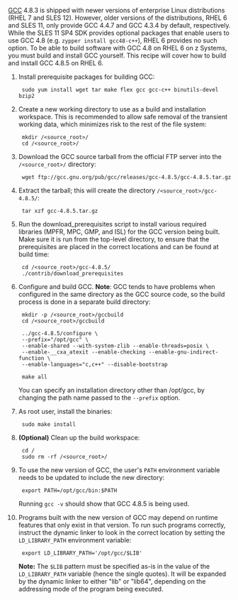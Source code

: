 [GCC](https://gcc.gnu.org/) 4.8.3 is shipped with newer versions of enterprise Linux distributions (RHEL 7 and SLES 12). However, older versions of the distributions, RHEL 6 and SLES 11, only provide GCC 4.4.7 and GCC 4.3.4 by default, respectively. While the SLES 11 SP4 SDK provides optional packages that enable users to use GCC 4.8 (e.g. `zypper install gcc48-c++`), RHEL 6 provides no such option. To be able to build software with GCC 4.8 on RHEL 6 on z Systems, you must build and install GCC yourself. This recipe will cover how to build and install GCC 4.8.5 on RHEL 6.

1. Install prerequisite packages for building GCC:

        sudo yum install wget tar make flex gcc gcc-c++ binutils-devel bzip2

1. Create a new working directory to use as a build and installation workspace. This is recommended to allow safe removal of the transient working data, which minimizes risk to the rest of the file system:

        mkdir /<source_root>/
        cd /<source_root>/

1. Download the GCC source tarball from the official FTP server into the `/<source_root>/` directory:

        wget ftp://gcc.gnu.org/pub/gcc/releases/gcc-4.8.5/gcc-4.8.5.tar.gz

1. Extract the tarball; this will create the directory `/<source_root>/gcc-4.8.5/`:

        tar xzf gcc-4.8.5.tar.gz

1. Run the download_prerequisites script to install various required libraries (MPFR, MPC, GMP, and ISL) for the GCC version being built. Make sure it is run from the top-level directory, to ensure that the prerequisites are placed in the correct locations and can be found at build time:

        cd /<source_root>/gcc-4.8.5/
        ./contrib/download_prerequisites

1. Configure and build GCC. **Note**: GCC tends to have problems when configured in the same directory as the GCC source code, so the build process is done in a separate build directory:

        mkdir -p /<source_root>/gccbuild
        cd /<source_root>/gccbuild

        ../gcc-4.8.5/configure \
        --prefix="/opt/gcc" \
        --enable-shared --with-system-zlib --enable-threads=posix \
        --enable-__cxa_atexit --enable-checking --enable-gnu-indirect-function \
        --enable-languages="c,c++" --disable-bootstrap

        make all

   You can specify an installation directory other than /opt/gcc, by changing the path name passed to the `--prefix` option.

1. As root user, install the binaries:

        sudo make install

1. **(Optional)** Clean up the build workspace:

        cd /
        sudo rm -rf /<source_root>/

1. To use the new version of GCC, the user's `PATH` environment variable needs to be updated to include the new directory:

        export PATH=/opt/gcc/bin:$PATH

   Running `gcc -v` should show that GCC 4.8.5 is being used.

1. Programs built with the new version of GCC may depend on runtime features that only exist in that version. To run such programs correctly, instruct the dynamic linker to look in the correct location by setting the `LD_LIBRARY_PATH` environment variable:

        export LD_LIBRARY_PATH='/opt/gcc/$LIB'

   **Note:** The `$LIB` pattern must be specified as-is in the value of the `LD_LIBRARY_PATH` variable (hence the single quotes). It will be expanded by the dynamic linker to either "lib" or "lib64", depending on the addressing mode of the program being executed.